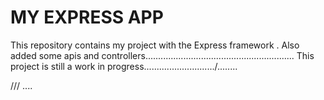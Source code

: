 MY EXPRESS APP
====
This repository contains my project with the Express framework .
Also  added some apis and controllers...........................................................
This project is still a work in progress............................/........

///
....
